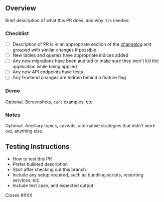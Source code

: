 ## Overview

Brief description of what this PR does, and why it is needed.

### Checklist

- [ ] Description of PR is in an appropriate section of the [changelog](https://github.com/raster-foundry/granary/blob/master/CHANGELOG.md) and grouped with similar changes if possible
- [ ] New tables and queries have appropriate indices added
- [ ] Any new migrations have been audited to make sure they won't kill the application while being applied
- [ ] Any new API endpoints have tests
- [ ] Any frontend changes are hidden behind a feature flag

### Demo

Optional. Screenshots, `curl` examples, etc.

### Notes

Optional. Ancillary topics, caveats, alternative strategies that didn't work out, anything else.

## Testing Instructions

- How to test this PR
- Prefer bulleted description
- Start after checking out this branch
- Include any setup required, such as bundling scripts, restarting services, etc.
- Include test case, and expected output

Closes #XXX
